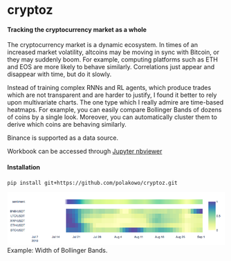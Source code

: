 # cryptoz

#### Tracking the cryptocurrency market as a whole

The cryptocurrency market is a dynamic ecosystem. In times of an increased market volatility, altcoins may be moving in sync with Bitcoin, or they may suddenly boom. For example, computing platforms such as ETH and EOS are more likely to behave similarly. Correlations just appear and disappear with time, but do it slowly.

Instead of training complex RNNs and RL agents, which produce trades which are not transparent and are harder to justify, I found it better to rely upon multivariate charts. The one type which I really admire are time-based heatmaps. For example, you can easily compare Bollinger Bands of dozens of coins by a single look. Moreover, you can automatically cluster them to derive which coins are behaving similarly.

Binance is supported as a data source.

Workbook can be accessed through [Jupyter nbviewer](http://nbviewer.jupyter.org/github/polakowo/cryptoz/blob/master/Workbook.ipynb)

#### Installation
```
pip install git+https://github.com/polakowo/cryptoz.git
```

<img width=900 src="example-chart.png">
Example: Width of Bollinger Bands.
